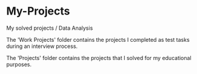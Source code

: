 # My-Projects
My solved projects / Data Analysis

The 'Work Projects' folder contains the projects I completed as test tasks during an interview process. 

The 'Projects' folder contains the projects that I solved for my educational purposes. 
